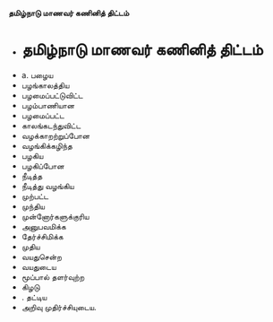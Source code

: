 **தமிழ்நாடு மாணவர் கணினித் திட்டம்**
- # தமிழ்நாடு மாணவர் கணினித் திட்டம்
- a. பழைய
- பழங்காலத்திய
- பழமைப்பட்டுவிட்ட
- பழம்பாணியான
- பழமைப்பட்ட
- காலங்கடந்துவிட்ட
- வழக்காறற்றுப்போன
- வழங்கிக்கழிந்த
- பழகிய
- பழகிப்போன
- நீடித்த
- நீடித்து வழங்கிய
- முற்பட்ட
- முந்திய
- முன்னோர்களுக்குரிய
- அனுபவமிக்க
- தேர்ச்சிமிக்க
- முதிய
- வயதுசென்ற
- வயதுடைய
- மூப்பால் தளர்வுற்ற
- கிழடு
- . தட்டிய
- அறிவு முதிர்ச்சியுடைய.


